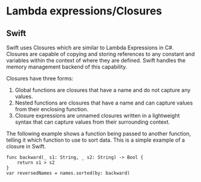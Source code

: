 # Lambda expressions/Closures
## Swift 

Swift uses Closures which are similar to Lambda Expressions in C#. Closures are capable of copying and storing references to any constant
and variables within the context of where they are defined. Swift handles the memory management backend of this capability. 

Closures have three forms:

1. Global functions are closures that have a name and do not capture any values.
2. Nested functions are closures that have a name and can capture values from their enclosing function.
3. Closure expressions are unnamed closures written in a lightweight syntax that can capture values from their surrounding context.

The following example shows a function being passed to another function, telling it which function to use to sort data. This is a simple example of a closure in Swift.

    func backward(_ s1: String, _ s2: String) -> Bool {
        return s1 > s2
    }
    var reversedNames = names.sorted(by: backward)
